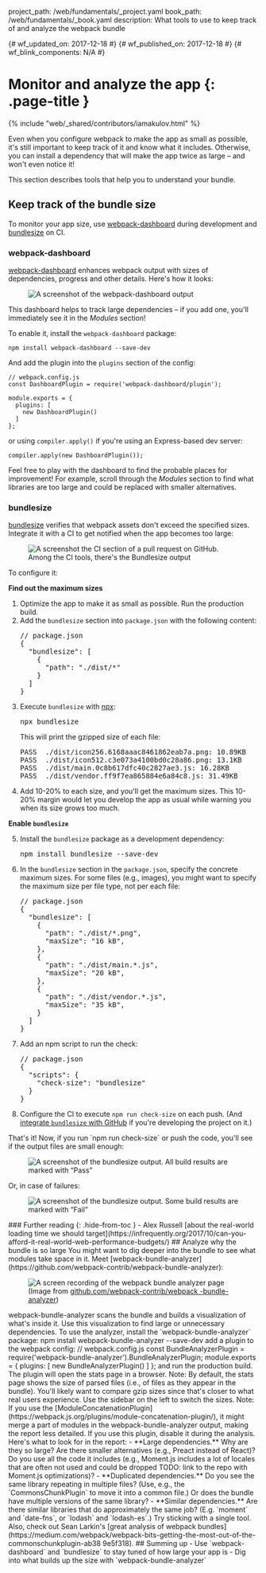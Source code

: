 project_path: /web/fundamentals/_project.yaml
book_path: /web/fundamentals/_book.yaml
description: What tools to use to keep track of and analyze the webpack bundle

{# wf_updated_on: 2017-12-18 #}
{# wf_published_on: 2017-12-18 #}
{# wf_blink_components: N/A #}

# Monitor and analyze the app {: .page-title }

{% include "web/_shared/contributors/iamakulov.html" %}

Even when you configure webpack to make the app as small as possible, it's still important to keep
track of it and know what it includes. Otherwise, you can install a dependency that will make the
app twice as large – and won't even notice it!

This section describes tools that help you to understand your bundle.

## Keep track of the bundle size

To monitor your app size, use
[webpack-dashboard](https://github.com/FormidableLabs/webpack-dashboard/) during development and
[bundlesize](https://github.com/siddharthkp/bundlesize) on CI.

### webpack-dashboard

[webpack-dashboard](https://github.com/FormidableLabs/webpack-dashboard/) enhances webpack output
with sizes of dependencies, progress and other details. Here's how it looks:

<figure>
  <img src="./webpack-dashboard.png" alt="A screenshot of the webpack-dashboard output">
</figure>

This dashboard helps to track large dependencies – if you add one, you'll immediately see it in
the _Modules_ section!

To enable it, install the `webpack-dashboard` package:

    npm install webpack-dashboard --save-dev

And add the plugin into the `plugins` section of the config:

    // webpack.config.js
    const DashboardPlugin = require('webpack-dashboard/plugin');

    module.exports = {
      plugins: [
        new DashboardPlugin()
      ]
    };

or using `compiler.apply()` if you're using an Express-based dev server:

    compiler.apply(new DashboardPlugin());

Feel free to play with the dashboard to find the probable places for improvement! For example,
scroll through the _Modules_ section to find what libraries are too large and could be replaced with
smaller alternatives.

### bundlesize

[bundlesize](https://github.com/siddharthkp/bundlesize) verifies that webpack assets don't exceed
the specified sizes. Integrate it with a CI to get notified when the app becomes too large:

<figure>
  <img src="./bundlesize.jpg" alt="A screenshot the CI section of a pull request on GitHub. Among
the CI tools, there's the Bundlesize output">
</figure>

To configure it:

**Find out the maximum sizes**

<ol>
<li>Optimize the app to make it as small as possible. Run the production build.</li>

<li>Add the <code>bundlesize</code> section into <code>package.json</code> with the following
content:

<pre class="prettyprint">
// package.json
{
  "bundlesize": [
    {
      "path": "./dist/*"
    }
  ]
}
</pre></li>

<li>Execute <code>bundlesize</code> with <a
href="https://medium.com/@maybekatz/introducing-npx-an-npm-package-runner-55f7d4bd282b">npx</a>:

<pre class="prettyprint">
npx bundlesize
</pre>

This will print the gzipped size of each file:

<pre class="prettyprint">
PASS  ./dist/icon256.6168aaac8461862eab7a.png: 10.89KB
PASS  ./dist/icon512.c3e073a4100bd0c28a86.png: 13.1KB
PASS  ./dist/main.0c8b617dfc40c2827ae3.js: 16.28KB
PASS  ./dist/vendor.ff9f7ea865884e6a84c8.js: 31.49KB
</pre>

</li>

<li>Add 10-20% to each size, and you'll get the maximum sizes. This 10-20% margin would let you
develop the app as usual while warning you when its size grows too much.</li>
</ol>

**Enable `bundlesize`**

<ol start="5">
<li>Install the <code>bundlesize</code> package as a development dependency:</li>

<pre class="prettyprint">
npm install bundlesize --save-dev
</pre>

</li>

<li>In the <code>bundlesize</code> section in the <code>package.json</code>, specify the concrete
maximum sizes. For some files (e.g., images), you might want to specify the maximum size per file
type, not per each file:

<pre class="prettyprint">
// package.json
{
  "bundlesize": [
    {
      "path": "./dist/*.png",
      "maxSize": "16 kB",
    },
    {
      "path": "./dist/main.*.js",
      "maxSize": "20 kB",
    },
    {
      "path": "./dist/vendor.*.js",
      "maxSize": "35 kB",
    }
  ]
}
</pre>

</li>

<li>
Add an npm script to run the check:

<pre class="prettyprint">
// package.json
{
  "scripts": {
    "check-size": "bundlesize"
  }
}
</li>

<li>Configure the CI to execute <code>npm run check-size</code> on each push. (And <a
href="https://github.com/siddharthkp/bundlesize#2-build-status">integrate <code>bundlesize</code>
with GitHub</a> if you're developing the project on it.)
</li>
</ol>

That's it! Now, if you run `npm run check-size` or push the code, you'll see if the output files are
small enough:

<figure>
  <img src="./bundlesize-output-success.png" alt="A screenshot of the bundlesize output. All build
results are marked with “Pass”">
</figure>

Or, in case of failures:

<figure>
  <img src="./bundlesize-output-failure.png" alt="A screenshot of the bundlesize output. Some build
results are marked with “Fail”">
</figure>

### Further reading {: .hide-from-toc }

- Alex Russell [about the real-world loading time we should
target](https://infrequently.org/2017/10/can-you-afford-it-real-world-web-performance-budgets/)

## Analyze why the bundle is so large

You might want to dig deeper into the bundle to see what modules take space in it. Meet
[webpack-bundle-analyzer](https://github.com/webpack-contrib/webpack-bundle-analyzer):

<figure>
  <img src="./webpack-bundle-analyzer.gif" alt="A screen recording of the webpack bundle analyzer
page">
  <figcaption>(Image from <a
href="https://github.com/webpack-contrib/webpack-bundle-analyzer">github.com/webpack-contrib/webpack
-bundle-analyzer</a>)</figcaption>
</figure>

webpack-bundle-analyzer scans the bundle and builds a visualization of what's inside it. Use this
visualization to find large or unnecessary dependencies.

To use the analyzer, install the `webpack-bundle-analyzer` package:

    npm install webpack-bundle-analyzer --save-dev

add a plugin to the webpack config:

    // webpack.config.js
    const BundleAnalyzerPlugin = require('webpack-bundle-analyzer').BundleAnalyzerPlugin;
    
    module.exports = {
      plugins: [
        new BundleAnalyzerPlugin()
      ]
    };


and run the production build. The plugin will open the stats page in a browser.

Note: By default, the stats page shows the size of parsed files (i.e., of files as they appear in
the bundle). You'll likely want to compare gzip sizes since that's closer to what real users
experience. Use the sidebar on the left to switch the sizes.

Note: If you use the
[ModuleConcatenationPlugin](https://webpack.js.org/plugins/module-concatenation-plugin/), it might
merge a part of modules in the webpack-bundle-analyzer output, making the report less detailed. If
you use this plugin, disable it during the analysis.

Here's what to look for in the report:

- **Large dependencies.** Why are they so large? Are there smaller alternatives (e.g., Preact
instead of React)? Do you use all the code it includes (e.g., Moment.js includes a lot of locales
that are often not used and could be dropped TODO: link to the repo with Moment.js optimizations)?

- **Duplicated dependencies.** Do you see the same library repeating in multiple files? (Use, e.g.,
the `CommonsChunkPlugin` to move it into a common file.) Or does the bundle have multiple versions
of the same library?

- **Similar dependencies.** Are there similar libraries that do approximately the same job? (E.g.
`moment` and `date-fns`, or `lodash` and `lodash-es`.) Try sticking with a single tool.

Also, check out Sean Larkin's [great analysis of webpack
bundles](https://medium.com/webpack/webpack-bits-getting-the-most-out-of-the-commonschunkplugin-ab38
9e5f318).

## Summing up

- Use `webpack-dashboard` and `bundlesize` to stay tuned of how large your app is

- Dig into what builds up the size with `webpack-bundle-analyzer`
